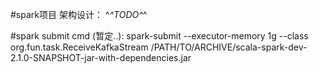 #spark项目
架构设计：
^_^TODO^_^

#spark submit cmd (暂定..):
spark-submit --executor-memory 1g --class org.fun.task.ReceiveKafkaStream /PATH/TO/ARCHIVE/scala-spark-dev-2.1.0-SNAPSHOT-jar-with-dependencies.jar 


